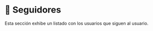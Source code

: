 # 👏 Seguidores

Esta sección exhibe un listado con los usuarios que siguen al usuario.

<!-- <img class="media-screen" src="../../src/manual/settings/user/content/following.png" width="500"/> -->

